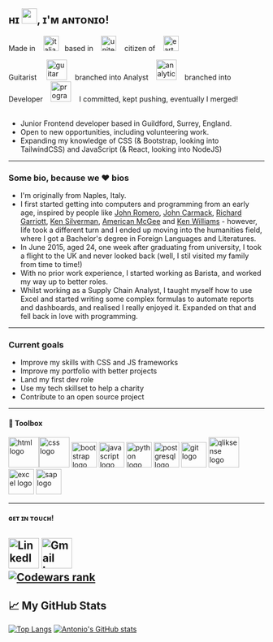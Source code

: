## ʜɪ <img src="https://raw.githubusercontent.com/MartinHeinz/MartinHeinz/master/wave.gif" width="30px">, ɪ'ᴍ ᴀɴᴛᴏɴɪᴏ!

Made in &nbsp; &nbsp;<img src="https://cdn.worldvectorlogo.com/logos/italyc.svg" alt="italian flag" width="30px" height="30px">&nbsp; &nbsp;based in &nbsp; &nbsp;<img src="https://cdn.worldvectorlogo.com/logos/flag-of-the-united-kingdom-2.svg" alt="united kingdom flag" height="30px" width="30px">&nbsp; &nbsp; citizen of &nbsp; &nbsp;<img src="https://images.vexels.com/media/users/3/157970/isolated/preview/c156b4270aea292b9b335dd463ea17eb-earth-planet-icon-earth-icon-by-vexels.png" alt="earth icon" height="30px" width="30px">

Guitarist &nbsp; &nbsp; <img src="https://image.flaticon.com/icons/svg/355/355081.svg" alt="guitar icon" width="40px" height="40px">&nbsp; &nbsp; branched into Analyst &nbsp; &nbsp;<img src="https://image.flaticon.com/icons/svg/190/190759.svg" alt="analytics logo" width="40px" height="40px">&nbsp; &nbsp; branched into Developer &nbsp; &nbsp;<img src="https://cdn.icon-icons.com/icons2/1859/PNG/512/codinghtml_117947.png" alt="programming icon" height="40px" width="40px">&nbsp; &nbsp; I committed, kept pushing, eventually I merged! 
<br>
<br>
- Junior Frontend developer based in Guildford, Surrey, England. 
- Open to new opportunities, including volunteering work.
- Expanding my knowledge of CSS (& Bootstrap, looking into TailwindCSS) and JavaScript (& React, looking into NodeJS)


---

### Some bio, because we ❤ bios

- I'm originally from Naples, Italy.
- I first started getting into computers and programming from an early age, inspired by people like [John Romero](https://en.wikipedia.org/wiki/John_Romero), [John Carmack](https://en.wikipedia.org/wiki/John_Carmack), [Richard Garriott](https://en.wikipedia.org/wiki/Richard_Garriott), [Ken Silverman](https://en.wikipedia.org/wiki/Ken_Silverman), [American McGee](https://en.wikipedia.org/wiki/American_McGee) and [Ken Williams](https://en.wikipedia.org/wiki/Ken_Williams_(game_developer)) - however, life took a different turn and I ended up moving into the humanities field, where I got a Bachelor's degree in Foreign Languages and Literatures. 
- In June 2015, aged 24, one week after graduating from university, I took a flight to the UK and never looked back (well, I stil visited my family from time to time!) 
- With no prior work experience, I started working as Barista, and worked my way up to better roles. 
- Whilst working as a Supply Chain Analyst, I taught myself how to use Excel and started writing some complex formulas to automate reports and dashboards, and realised I really enjoyed it. Expanded on that and fell back in love with programming.

---

### Current goals

- Improve my skills with CSS and JS frameworks
- Improve my portfolio with better projects
- Land my first dev role
- Use my tech skillset to help a charity
- Contribute to an open source project

---

#### 🧰 Toolbox

<img src="https://upload.wikimedia.org/wikipedia/commons/6/61/HTML5_logo_and_wordmark.svg" alt="html logo" width="60px" height="60px"><img src="https://upload.wikimedia.org/wikipedia/commons/thumb/3/3d/CSS.3.svg/730px-CSS.3.svg.png" alt="css logo" height="60px" width="60px"> <img src="https://cdn.worldvectorlogo.com/logos/bootstrap-5-1.svg" alt="bootstrap logo" width="50px" height="50px"> <img src="https://cdn.worldvectorlogo.com/logos/logo-javascript.svg" alt="javascript logo" width="50px" height="50px"> <img src="https://cdn.worldvectorlogo.com/logos/python-4.svg" alt="python logo" height="50px" width="50px"> <img src="https://cdn.worldvectorlogo.com/logos/postgresql.svg" alt="postgresql logo" height="50px" width="50px"> <img src="https://cdn.worldvectorlogo.com/logos/git.svg" alt="git logo" height="50px" width="50px"> <img src="https://steadyagency.com/wp-content/uploads/2019/01/qlik-sense-logo-2.png" alt="qliksense logo" height="60px" width="60px"> <img src="https://cdn.worldvectorlogo.com/logos/excel-4.svg" alt="excel logo" height="50px" width="50px"> <img src="https://cdn.worldvectorlogo.com/logos/sap-2.svg" alt="sap logo" height="50px" width="50px">

---

#### ɢᴇᴛ ɪɴ ᴛᴏᴜᴄʜ!
<a href="https://www.linkedin.com/in/antonioriccelli/" title="LinkedIn profile link"><img src="https://cdn.worldvectorlogo.com/logos/linkedin-icon-2.svg" width="60px" alt="LinkedIn icon" height="60px" /></a>
<a href="mailto:anton.riccelli@gmail.com" title="Write me an email"><img src="https://www.freeiconspng.com/uploads/gmail-icon-0.png" width="60px" height="60px" alt="Gmail Icon" /></a><br>
<a href="https://www.codewars.com/users/AntonioRiccelli"><img src="https://www.codewars.com/users/AntonioRiccelli/badges/large" title="Codewars rank"><a>
---

## &#x1f4c8; My GitHub Stats

[![Top Langs](https://github-readme-stats.vercel.app/api/top-langs/?username=antonio-riccelli&theme=synthwave)](https://github.com/anuraghazra/github-readme-stats)
[![Antonio's GitHub stats](https://github-readme-stats.vercel.app/api?username=antonio-riccelli&theme=synthwave)](https://github.com/anuraghazra/github-readme-stats)


